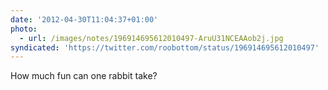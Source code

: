 ```yaml
---
date: '2012-04-30T11:04:37+01:00'
photo:
  - url: /images/notes/196914695612010497-AruU31NCEAAob2j.jpg
syndicated: 'https://twitter.com/roobottom/status/196914695612010497'
---
```

How much fun can one rabbit take? 
